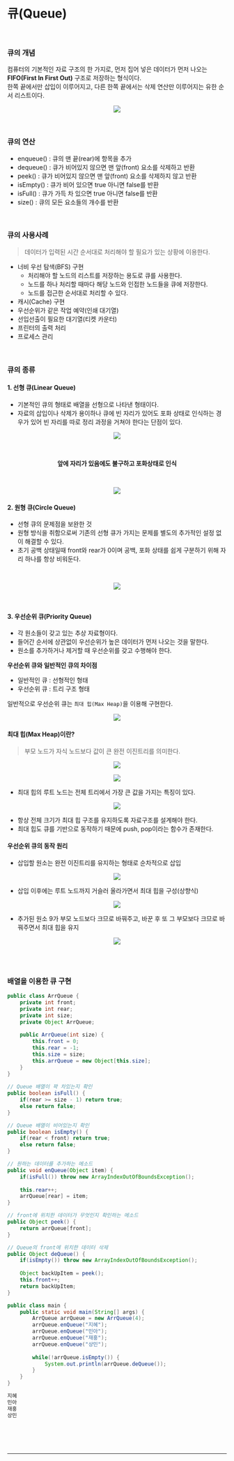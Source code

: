# 큐(Queue)

<br>

### 큐의 개념
컴퓨터의 기본적인 자료 구조의 한 가지로, 먼저 집어 넣은 데이터가 먼저 나오는 **FIFO(First In First Out)** 구조로 저장하는 형식이다.<br>
한쪽 끝에서만 삽입이 이루어지고, 다른 한쪽 끝에서는 삭제 연산만 이루어지는 유한 순서 리스트이다.

<p align="center">
<img src="https://user-images.githubusercontent.com/66001046/180765628-ffd99318-d709-4534-b695-a87ff326baae.png">
</p>

<br>

### 큐의 연산

- enqueue() : 큐의 맨 끝(rear)에 항목을 추가
- dequeue() : 큐가 비어있지 않으면 맨 앞(front) 요소를 삭제하고 반환
- peek() : 큐가 비어있지 않으면 맨 앞(front) 요소를 삭제하지 않고 반환
- isEmpty() : 큐가 비어 있으면 true 아니면 false를 반환
- isFull() : 큐가 가득 차 있으면 true 아니면 false를 반환
- size() : 큐의 모든 요소들의 개수를 반환

<br>

### 큐의 사용사례

> 데이터가 입력된 시간 순서대로 처리해야 할 필요가 있는 상황에 이용한다.
- 너비 우선 탐색(BFS) 구현
	- 처리해야 할 노드의 리스트를 저장하는 용도로 큐를 사용한다.
	- 노드를 하나 처리할 때마다 해당 노드와 인접한 노드들을 큐에 저장한다.
	- 노드를 접근한 순서대로 처리할 수 있다.
- 캐시(Cache) 구현
- 우선순위가 같은 작업 예약(인쇄 대기열)
- 선입선출이 필요한 대기열(티켓 카운터)
- 프린터의 출력 처리
- 프로세스 관리

<br>

### 큐의 종류

#### 1. 선형 큐(Linear Queue)

- 기본적인 큐의 형태로 배열을 선형으로 나타낸 형태이다.
- 자료의 삽입이나 삭제가 용이하나 큐에 빈 자리가 있어도 포화 상태로 인식하는 경우가 있어 빈 자리를 따로 정리 과정을 거쳐야 한다는 단점이 있다.

<p align="center">
<img src="https://user-images.githubusercontent.com/66001046/180768680-cbfea64b-1ccb-415e-9d24-7c8c853b6cf0.png">
</p>

<br>

<p align="center"><b>앞에 자리가 있음에도 불구하고 포화상태로 인식</b></p>

<br>

<p align="center">
<img src="https://user-images.githubusercontent.com/66001046/180768918-4618a445-b088-4876-8e6d-5e5be410e8c2.png">
</p>

#### 2. 원형 큐(Circle Queue)

- 선형 큐의 문제점을 보완한 것
- 원형 방식을 취함으로써 기존의 선형 큐가 가지는 문제를 별도의 추가적인 설정 없이 해결할 수 있다.
- 초기 공백 상태일때 front와 rear가 0이며 공백, 포화 상태를 쉽게 구분하기 위해 자리 하나를 항상 비워둔다.

<br>

<p align="center">
<img src="https://user-images.githubusercontent.com/66001046/180992622-fb67a1c2-b73f-43d0-b1fd-c6b47862f8e0.png">
</p>

<br>

#### 3. 우선순위 큐(Priority Queue)

- 각 원소들이 갖고 있는 추상 자료형이다.
- 들어간 순서에 상관없이 우선순위가 높은 데이터가 먼저 나오는 것을 말한다.
- 원소를 추가하거나 제거할 때 우선순위를 갖고 수행해야 한다.

**우선순위 큐와 일반적인 큐의 차이점**
- 일반적인 큐 : 선형적인 형태
- 우선순위 큐 : 트리 구조 형태

일반적으로 우선순위 큐는 `최대 힙(Max Heap)`을 이용해 구현한다.

<p align="center">
<img src="https://user-images.githubusercontent.com/66001046/180995537-f02fede5-70af-4335-b331-6a44df2b57a3.png">
</p>

#### 최대 힙(Max Heap)이란?
> 부모 노드가 자식 노드보다 값이 큰 완전 이진트리를 의미한다.

<p align="center">
<img src="https://user-images.githubusercontent.com/66001046/180995758-835dc4a0-6f5f-4521-a608-3f22aebd2aa8.png">
</p>

<p align="center">
<img src="https://user-images.githubusercontent.com/66001046/180996091-645383f1-902a-4795-81d3-a691f8500d76.png">
</p>

- 최대 힙의 루트 노드는 전체 트리에서 가장 큰 값을 가지는 특징이 있다.

<p align="center">
<img src="https://user-images.githubusercontent.com/66001046/180996263-dcc3610a-3105-4a32-8126-f3fb3603e93f.png">
</p>

- 항상 전체 크기가 최대 힙 구조를 유지하도록 자료구조를 설계해야 한다.
- 최대 힙도 큐를 기반으로 동작하기 때문에 push, pop이라는 함수가 존재한다.

#### 우선순위 큐의 동작 원리

- 삽입할 원소는 완전 이진트리를 유지하는 형태로 순차적으로 삽입

<p align="center">
<img src="https://user-images.githubusercontent.com/66001046/180996756-986a6f65-f5b0-40b7-9c96-0f94ce09814a.png">
</p>

- 삽입 이후에는 루트 노드까지 거슬러 올라가면서 최대 힙을 구성(상향식)

<p align="center">
<img src="https://user-images.githubusercontent.com/66001046/180996908-92635bbd-b7f3-4286-a92d-e9c5eb1605d0.png">
</p>

- 추가된 원소 9가 부모 노드보다 크므로 바꿔주고, 바꾼 후 또 그 부모보다 크므로 바꿔주면서 최대 힙을 유지

<p align="center">
<img src="https://user-images.githubusercontent.com/66001046/180997085-cb7f3583-a81e-47b3-a084-eee3b23e2c9b.png">
</p>

<br>
<br>

### 배열을 이용한 큐 구현
```java
public class ArrQueue {
	private int front;
	private int rear;
	private int size;
	private Object ArrQueue;
	
	public ArrQueue(int size) {
		this.front = 0;
		this.rear = -1;
		this.size = size;
		this.arrQueue = new Object[this.size];
	}
}
	
// Queue 배열이 꽉 차있는지 확인
public boolean isFull() {
	if(rear >= size - 1) return true;
	else return false;
}

// Queue 배열이 비어있는지 확인
public boolean isEmpty() {
	if(rear < front) return true;
	else return false;
}

// 원하는 데이터를 추가하는 메소드
public void enQueue(Object item) {
	if(isFull()) throw new ArrayIndexOutOfBoundsException();
	
	this.rear++;
	arrQueue[rear] = item;
}

// front에 위치한 데이터가 무엇인지 확인하는 메소드
public Object peek() {
	return arrQueue[front];
}

// Queue의 front에 위치한 데이터 삭제
public Object deQueue() {
	if(isEmpty()) throw new ArrayIndexOutOfBoundsException();
	
	Object backUpItem = peek();
	this.front++;
	return backUpItem;
}

public class main {
	public static void main(String[] args) {
		ArrQueue arrQueue = new ArrQueue(4);
		arrQueue.enQueue("지혜");
		arrQueue.enQueue("민아");
		arrQueue.enQueue("재홍");
		arrQueue.enQueue("상민");
		
		while(!arrQueue.isEmpty()) {
			System.out.println(arrQueue.deQueue());
		}
	}
}
```
```java
지혜
민아
재홍
상민
```
<br><br><br>

---

<br><br><br>
